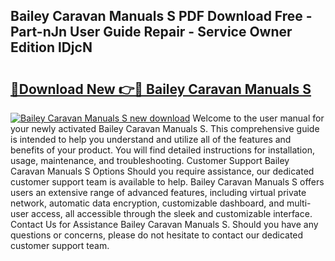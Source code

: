 ## Bailey Caravan Manuals S PDF Download Free - Part-nJn User Guide Repair - Service Owner Edition lDjcN

# <h2><a href="http://cf23291.oget.top/?id=Bailey+Caravan+Manuals+S">🔗Download New 👉🔴 Bailey Caravan Manuals S</a></h2>

[![Bailey Caravan Manuals S new download](https://i.imgur.com/5g1atiW.png)](http://cf23291.oget.top/?id=Bailey+Caravan+Manuals+S)
Welcome to the user manual for your newly activated Bailey Caravan Manuals S. This comprehensive guide is intended to help you understand and utilize all of the features and benefits of your product. You will find detailed instructions for installation, usage, maintenance, and troubleshooting. Customer Support Bailey Caravan Manuals S Options Should you require assistance, our dedicated customer support team is available to help. Bailey Caravan Manuals S offers users an extensive range of advanced features, including virtual private network, automatic data encryption, customizable dashboard, and multi-user access, all accessible through the sleek and customizable interface. Contact Us for Assistance Bailey Caravan Manuals S. Should you have any questions or concerns, please do not hesitate to contact our dedicated customer support team.
